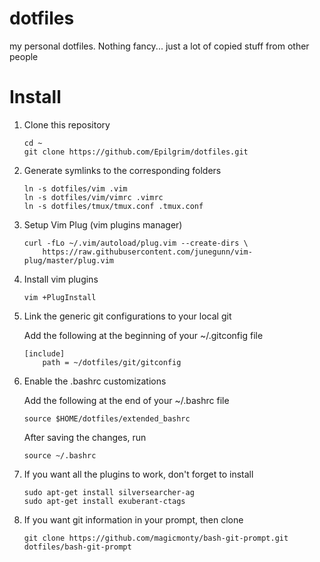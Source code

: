 dotfiles
========

my personal dotfiles. Nothing fancy... just a lot of copied stuff from other
people

Install
=======

1. Clone this repository

    ```
    cd ~
    git clone https://github.com/Epilgrim/dotfiles.git
    ```

2. Generate symlinks to the corresponding folders

    ```
    ln -s dotfiles/vim .vim
    ln -s dotfiles/vim/vimrc .vimrc
    ln -s dotfiles/tmux/tmux.conf .tmux.conf
    ```

3. Setup Vim Plug (vim plugins manager)

    ```
    curl -fLo ~/.vim/autoload/plug.vim --create-dirs \
        https://raw.githubusercontent.com/junegunn/vim-plug/master/plug.vim
    ```

4. Install vim plugins

    ```
    vim +PlugInstall
    ```

5. Link the generic git configurations to your local git

   Add the following at the beginning of your ~/.gitconfig file

    ```
    [include]
        path = ~/dotfiles/git/gitconfig
    ```

6. Enable the .bashrc customizations

   Add the following at the end of your ~/.bashrc file

    ```
    source $HOME/dotfiles/extended_bashrc
    ```

    After saving the changes, run

    ```
    source ~/.bashrc
    ```
7. If you want all the plugins to work, don't forget to install

    ```
    sudo apt-get install silversearcher-ag
    sudo apt-get install exuberant-ctags
    ```

7. If you want git information in your prompt, then clone

    ```
    git clone https://github.com/magicmonty/bash-git-prompt.git dotfiles/bash-git-prompt
    ```
